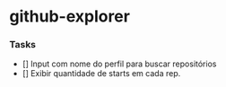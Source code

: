 # github-explorer
### Tasks
- [] Input com nome do perfil para buscar repositórios
- [] Exibir quantidade de starts em cada rep. 
